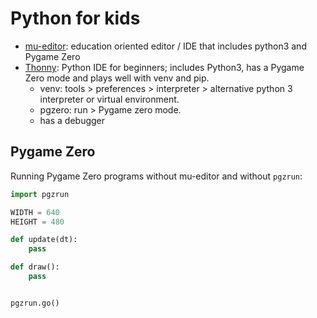 # Python for kids


- [mu-editor](https://codewith.mu): education oriented editor / IDE that includes python3 and Pygame Zero
- [Thonny](https://thonny.org): Python IDE for beginners; includes Python3, has a Pygame Zero mode and plays well with venv and pip.
  - venv: tools > preferences > interpreter > alternative python 3 interpreter or virtual environment.
  - pgzero: run > Pygame zero mode.
  - has a debugger

## Pygame Zero

Running Pygame Zero programs without mu-editor and without `pgzrun`:

```py
import pgzrun

WIDTH = 640
HEIGHT = 480

def update(dt):
    pass

def draw():
    pass


pgzrun.go()
```
